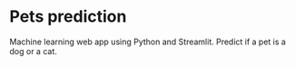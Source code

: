 # Pets prediction

Machine learning web app using Python and Streamlit. Predict if a pet is a dog or a cat.
